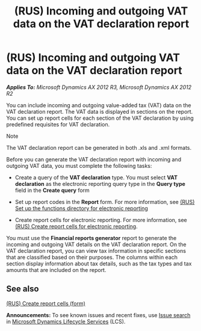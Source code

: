﻿---
title: (RUS) Incoming and outgoing VAT data on the VAT declaration report
TOCTitle: (RUS) Incoming and outgoing VAT data on the VAT declaration report
ms:assetid: 5cb94f05-7185-4907-bce7-1ab9acdce4c8
ms:mtpsurl: https://technet.microsoft.com/en-us/library/JJ665424(v=AX.60)
ms:contentKeyID: 49387512
ms.date: 04/18/2014
mtps_version: v=AX.60
---

# (RUS) Incoming and outgoing VAT data on the VAT declaration report 


_**Applies To:** Microsoft Dynamics AX 2012 R3, Microsoft Dynamics AX 2012 R2_

You can include incoming and outgoing value-added tax (VAT) data on the VAT declaration report. The VAT data is displayed in sections on the report. You can set up report cells for each section of the VAT declaration by using predefined requisites for VAT declaration.


> [!NOTE]
> <P>The VAT declaration report can be generated in both .xls and .xml formats.</P>



Before you can generate the VAT declaration report with incoming and outgoing VAT data, you must complete the following tasks:

  - Create a query of the **VAT declaration** type. You must select **VAT declaration** as the electronic reporting query type in the **Query type** field in the **Create query** form

  - Set up report codes in the **Report** form. For more information, see [(RUS) Set up the functions directory for electronic reporting](rus-set-up-the-functions-directory-for-electronic-reporting.md)

  - Create report cells for electronic reporting. For more information, see [(RUS) Create report cells for electronic reporting](rus-create-report-cells-for-electronic-reporting.md).

You must use the **Financial reports generator** report to generate the incoming and outgoing VAT details on the VAT declaration report. On the VAT declaration report, you can view tax information in specific sections that are classified based on their purposes. The columns within each section display information about tax details, such as the tax types and tax amounts that are included on the report.

## See also

[(RUS) Create report cells (form)](https://technet.microsoft.com/en-us/library/jj678529\(v=ax.60\))

  
**Announcements:** To see known issues and recent fixes, use [Issue search](http://go.microsoft.com/fwlink/?linkid=389258) in [Microsoft Dynamics Lifecycle Services](http://go.microsoft.com/fwlink/?linkid=306505) (LCS).

